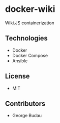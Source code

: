 # docker-wiki
Wiki.JS containerization

## Technologies
- Docker
- Docker Compose
- Ansible

## License
- MIT

## Contributors
- George Budau